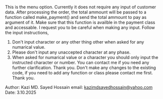 This is the menu option. Currently it does not require any input of customer data. After 
processing the order, the total ammount will be passed to a function called make_payment()
and send the total ammount to pay as argument of it. Make sure that this function is availble
in the payment class and accessable. I request you to be careful when making any input.
Follow the input instructions,
1. Don't input character or any other thing other when asked for any numarical value.
2. Please don't input any unaccepted character at any phase.
3. When asked for numarical value or a character you should only input the instructed character
   or number.
You can contact me if you need any further clarification. Thank you.
Don't make any changes to the existing code, if you need to add any function or class
please contact me first. Thank you.

Author: Kazi MD. Sayed Hossain
email: kazimdsayedhossain@yahoo.com
Date: 3.10.2025
